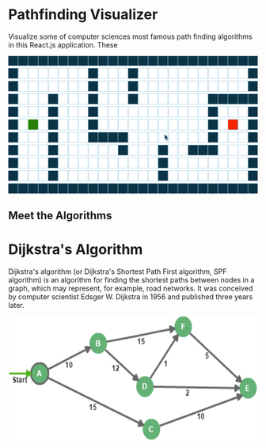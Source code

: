 
# Pathfinding Visualizer
Visualize some of computer sciences most famous path finding algorithms in this React.js application. These

<a target="_blank"><img src="https://raw.githubusercontent.com/ctlong12/Pathfinding-Visualizer/master/img/Pathfinder.gif" border="0" alt="Website Overview"></a>


## Meet the Algorithms
# Dijkstra's Algorithm
Dijkstra's algorithm (or Dijkstra's Shortest Path First algorithm, SPF algorithm) is an algorithm for finding the shortest paths between nodes in a graph, which may represent, for example, road networks. It was conceived by computer scientist Edsger W. Dijkstra in 1956 and published three years later.

<p align="center">
  <img width="500" height="250" src="https://raw.githubusercontent.com/ctlong12/Pathfinding-Visualizer/master/img/graph.png" border="0" alt="Graph">
</p>
